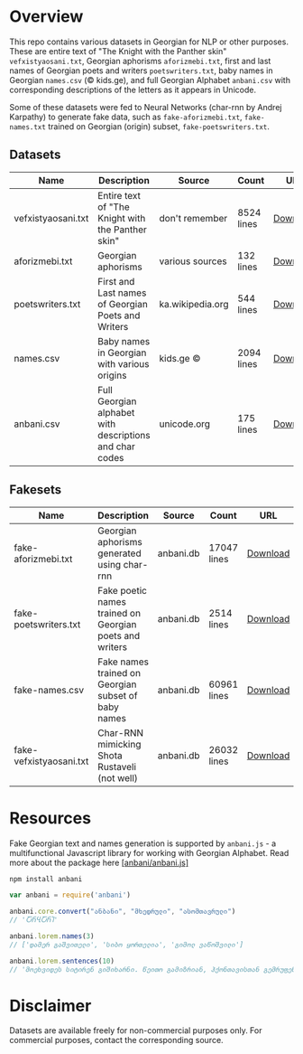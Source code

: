 # Overview

This repo contains various datasets in Georgian for NLP or other purposes. These are entire text of "The Knight with the Panther skin" `vefxistyaosani.txt`, Georgian aphorisms `aforizmebi.txt`, first and last names of Georgian poets and writers `poetswriters.txt`, baby names in Georgian `names.csv` (© kids.ge), and full Georgian Alphabet `anbani.csv` with corresponding descriptions of the letters as it appears in Unicode. 

Some of these datasets were fed to Neural Networks (char-rnn by Andrej Karpathy) to generate fake data, such as `fake-aforizmebi.txt`, `fake-names.txt` trained on Georgian (origin) subset, `fake-poetswriters.txt`.


## Datasets

| Name               | Description                                             | Source                | Count      | URL |
|--------------------|---------------------------------------------------------|-----------------------|------------|-----|
| vefxistyaosani.txt | Entire text of "The Knight with the Panther skin"       | don't remember        | 8524 lines | [Download](https://github.com/Anbani/anbani.db/blob/master/datasets/vefxistyaosani.txt)
| aforizmebi.txt     | Georgian aphorisms                                      | various sources       | 132 lines  | [Download](https://github.com/Anbani/anbani.db/blob/master/datasets/aforizmebi.txt)
| poetswriters.txt   | First and Last names of Georgian Poets and Writers      | ka.wikipedia.org      | 544 lines  | [Download](https://github.com/Anbani/anbani.db/blob/master/datasets/poetswriters.txt)
| names.csv          | Baby names in Georgian with various origins             | kids.ge ©             | 2094 lines | [Download](https://github.com/Anbani/anbani.db/blob/master/datasets/names.csv)
| anbani.csv         | Full Georgian alphabet with descriptions and char codes | unicode.org           | 175 lines  | [Download](https://github.com/Anbani/anbani.db/blob/master/datasets/anbani.csv)


## Fakesets

| Name                  | Description                                             | Source          | Count       | URL |
|-----------------------|---------------------------------------------------------|-----------------|-------------|-----|
| fake-aforizmebi.txt   | Georgian aphorisms generated using char-rnn             | anbani.db       | 17047 lines | [Download](https://github.com/Anbani/anbani.db/blob/master/fakesets/fake-aforizmebi.txt)
| fake-poetswriters.txt | Fake poetic names trained on Georgian poets and writers | anbani.db       | 2514 lines  | [Download](https://github.com/Anbani/anbani.db/blob/master/fakesets/fake-poetswriters.txt)
| fake-names.csv        | Fake names trained on Georgian subset of baby names     | anbani.db       | 60961 lines | [Download](https://github.com/Anbani/anbani.db/blob/master/fakesets/fake-names.csv)
| fake-vefxistyaosani.txt        | Char-RNN mimicking Shota Rustaveli (not well)     | anbani.db       | 26032 lines | [Download](https://github.com/Anbani/anbani.db/blob/master/fakesets/fake-vefxistyaosani.txt)

# Resources
Fake Georgian text and names generation is supported by `anbani.js` - a multifunctional Javascript library for working with Georgian Alphabet. Read more about the package here [[anbani/anbani.js]](https://github.com/Anbani/anbani.js)
```bash
npm install anbani
```
```javascript
var anbani = require('anbani')

anbani.core.convert("ანბანი", "მხედრული", "ასომთავრული")
// 'ႠႬႡႠႬႨ'

anbani.lorem.names(3)
// ['დამერ გაშვითელი', 'სიბო ყორთელია', 'გიმოლ ვაწოშვილი']

anbani.lorem.sentences(10)
// 'მოეხვიდეს სიტირენ გიშიხარნი. წეითო გამიზრიან, ჰქონთავისთან გემრუფენ, უკრთებოდემნი მესმანცა მყივნე.'
```


# Disclaimer
Datasets are available freely for non-commercial purposes only. For commercial purposes, contact the corresponding source. 

